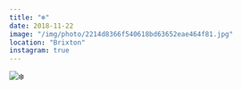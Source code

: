 ```yaml
---
title: "❄️"
date: 2018-11-22
image: "/img/photo/2214d8366f540618bd63652eae464f81.jpg"
location: "Brixton"
instagram: true
---
```


![❄️](/img/photo/2214d8366f540618bd63652eae464f81.jpg)
